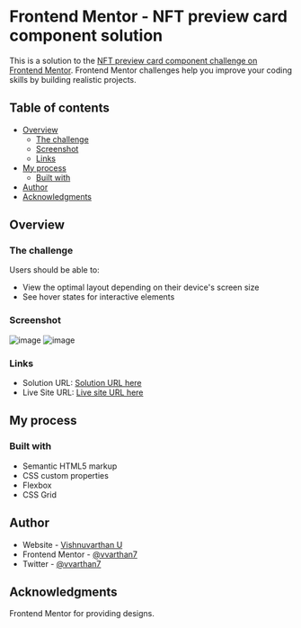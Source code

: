 # Frontend Mentor - NFT preview card component solution

This is a solution to the [NFT preview card component challenge on Frontend Mentor](https://www.frontendmentor.io/challenges/nft-preview-card-component-SbdUL_w0U). Frontend Mentor challenges help you improve your coding skills by building realistic projects. 

## Table of contents

- [Overview](#overview)
  - [The challenge](#the-challenge)
  - [Screenshot](#screenshot)
  - [Links](#links)
- [My process](#my-process)
  - [Built with](#built-with)
- [Author](#author)
- [Acknowledgments](#acknowledgments)

## Overview

### The challenge

Users should be able to:

- View the optimal layout depending on their device's screen size
- See hover states for interactive elements

### Screenshot
![image](https://user-images.githubusercontent.com/3669703/178397599-0a657097-c0ff-4957-aa60-601a1c8321cf.png)
![image](https://user-images.githubusercontent.com/3669703/178397646-44c02877-494b-4fa3-bad6-bc1da086a85f.png)


### Links

- Solution URL: [Solution URL here](https://www.frontendmentor.io/challenges/nft-preview-card-component-SbdUL_w0U/hub/nft-preview-card-component-challenge-CbKZ8-g80O)
- Live Site URL: [Live site URL here](https://vvarthan7.github.io/nft-preview-card-component.github.io/)

## My process

### Built with

- Semantic HTML5 markup
- CSS custom properties
- Flexbox
- CSS Grid

## Author

- Website - [Vishnuvarthan U](https://vvarthan7.in/)
- Frontend Mentor - [@vvarthan7](https://www.frontendmentor.io/profile/vvarthan7)
- Twitter - [@vvarthan7](https://www.twitter.com/vvarthan7)

## Acknowledgments

Frontend Mentor for providing designs.

